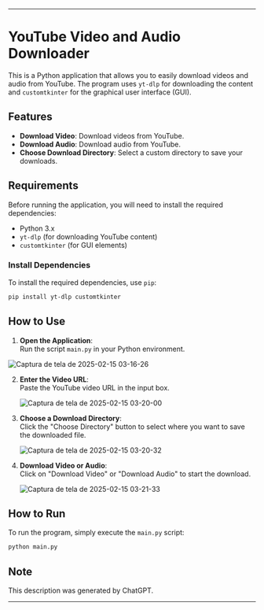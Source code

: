 
---

# YouTube Video and Audio Downloader

This is a Python application that allows you to easily download videos and audio from YouTube. The program uses `yt-dlp` for downloading the content and `customtkinter` for the graphical user interface (GUI).

## Features
- **Download Video**: Download videos from YouTube.
- **Download Audio**: Download audio from YouTube.
- **Choose Download Directory**: Select a custom directory to save your downloads.

## Requirements
Before running the application, you will need to install the required dependencies:

- Python 3.x
- `yt-dlp` (for downloading YouTube content)
- `customtkinter` (for GUI elements)

### Install Dependencies
To install the required dependencies, use `pip`:

```bash
pip install yt-dlp customtkinter
```

## How to Use

1. **Open the Application**:  
   Run the script `main.py` in your Python environment.

  ![Captura de tela de 2025-02-15 03-16-26](https://github.com/user-attachments/assets/5dd91684-0c81-4793-84d1-bcfce5021da1)


2. **Enter the Video URL**:  
   Paste the YouTube video URL in the input box.

   ![Captura de tela de 2025-02-15 03-20-00](https://github.com/user-attachments/assets/a7122a08-9cd2-4345-b289-05fba2f0a2d6)


3. **Choose a Download Directory**:  
   Click the "Choose Directory" button to select where you want to save the downloaded file.

   ![Captura de tela de 2025-02-15 03-20-32](https://github.com/user-attachments/assets/34c9754f-2519-4bd8-8ba0-1ad233e56096)
   

4. **Download Video or Audio**:  
   Click on "Download Video" or "Download Audio" to start the download.

   ![Captura de tela de 2025-02-15 03-21-33](https://github.com/user-attachments/assets/9ced673e-7222-4330-943d-e44de9e28f01)

## How to Run

To run the program, simply execute the `main.py` script:

```bash
python main.py
```

## Note
This description was generated by ChatGPT.

---
